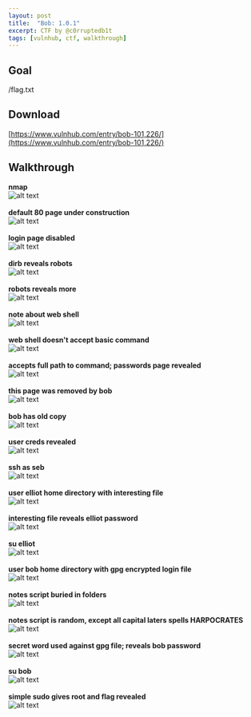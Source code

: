 ```yaml
---
layout: post
title:  "Bob: 1.0.1"
excerpt: CTF by @c0rruptedb1t
tags: [vulnhub, ctf, walkthrough]
---
```


## Goal
/flag.txt

## Download
[https://www.vulnhub.com/entry/bob-101,226/](https://www.vulnhub.com/entry/bob-101,226/)

## Walkthrough
**nmap**
<br>![alt text](../vulnhub/Bob_101/nmap.png)
<br><br>**default 80 page under construction**
<br>![alt text](../vulnhub/Bob_101/default80.png)
<br><br>**login page disabled**
<br>![alt text](../vulnhub/Bob_101/login_disabled.png)
<br><br>**dirb reveals robots**
<br>![alt text](../vulnhub/Bob_101/dirb.png)
<br><br>**robots reveals more**
<br>![alt text](../vulnhub/Bob_101/robots.png)
<br><br>**note about web shell**
<br>![alt text](../vulnhub/Bob_101/lat_memo.png)
<br><br>**web shell doesn't accept basic command**
<br>![alt text](../vulnhub/Bob_101/web_shell_1.png)
<br><br>**accepts full path to command; passwords page revealed**
<br>![alt text](../vulnhub/Bob_101/web_shell_2.png)
<br><br>**this page was removed by bob**
<br>![alt text](../vulnhub/Bob_101/passwords.png)
<br><br>**bob has old copy**
<br>![alt text](../vulnhub/Bob_101/bob_home.png)
<br><br>**user creds revealed**
<br>![alt text](../vulnhub/Bob_101/old_passwords.png)
<br><br>**ssh as seb**
<br>![alt text](../vulnhub/Bob_101/ssh_seb.png)
<br><br>**user elliot home directory with interesting file**
<br>![alt text](../vulnhub/Bob_101/elliot_home.png)
<br><br>**interesting file reveals elliot password**
<br>![alt text](../vulnhub/Bob_101/admin_is_dumb.png)
<br><br>**su elliot**
<br>![alt text](../vulnhub/Bob_101/su_elliot.png)
<br><br>**user bob home directory with gpg encrypted login file**
<br>![alt text](../vulnhub/Bob_101/login_file.png)
<br><br>**notes script buried in folders**
<br>![alt text](../vulnhub/Bob_101/secret_notes_1.png)
<br><br>**notes script is random, except all capital laters spells HARPOCRATES**
<br>![alt text](../vulnhub/Bob_101/secret_notes_2.png)
<br><br>**secret word used against gpg file; reveals bob password**
<br>![alt text](../vulnhub/Bob_101/login_decrypted.png)
<br><br>**su bob**
<br>![alt text](../vulnhub/Bob_101/su_bob.png)
<br><br>**simple sudo gives root and flag revealed**
<br>![alt text](../vulnhub/Bob_101/root_flag.png)








